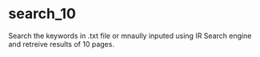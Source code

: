 # search_10
Search the keywords in .txt file or mnaully inputed using IR Search engine and retreive results of 10 pages.
